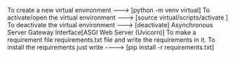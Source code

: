 To create a new virtual environment ---> [python -m venv virtual]
To activate/open the virtual environment ---> [source virtual/scripts/activate ]
To deactivate the virtual environment --->  [deactivate]
Asynchronous Server Gateway Interface[ASGI Web Server (Uvicorn)]
To make a requirement file requirements.txt file and write the requirements in it.
To install the requirements just write ----> [pip install -r requirements.txt]